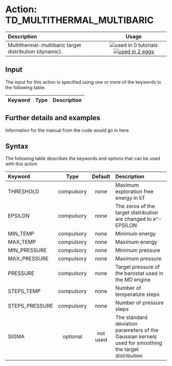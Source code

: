 # Action: TD_MULTITHERMAL_MULTIBARIC

| Description    | Usage |
|:--------|:--------:|
| Multithermal-multibaric target distribution (dynamic). | ![used in 0 tutorials](https://img.shields.io/badge/tutorials-0-red.svg)[![used in 2 eggs](https://img.shields.io/badge/nest-2-green.svg)](https://www.plumed-nest.org/browse.html?search=TD_MULTITHERMAL_MULTIBARIC) | 

## Input

The input for this action is specified using one or more of the keywords in the following table.

| Keyword |  Type | Description |
|:--------|:------:|:-----------|


## Further details and examples 
Information for the manual from the code would go in here 
## Syntax 
The following table describes the keywords and options that can be used with this action 

| Keyword | Type | Default | Description |
|:-------|:----:|:-------:|:-----------|
| THRESHOLD | compulsory | none |  Maximum exploration free energy in kT |
| EPSILON | compulsory | none |  The zeros of the target distribution are changed to e^-EPSILON |
| MIN_TEMP | compulsory | none | Minimum energy |
| MAX_TEMP | compulsory | none | Maximum energy |
| MIN_PRESSURE | compulsory | none | Minimum pressure |
| MAX_PRESSURE | compulsory | none | Maximum pressure |
| PRESSURE | compulsory | none | Target pressure of the barostat used in the MD engine |
| STEPS_TEMP | compulsory | none |  Number of temperature steps |
| STEPS_PRESSURE | compulsory | none |  Number of pressure steps |
| SIGMA | optional | not used | The standard deviation parameters of the Gaussian kernels used for smoothing the target distribution |
